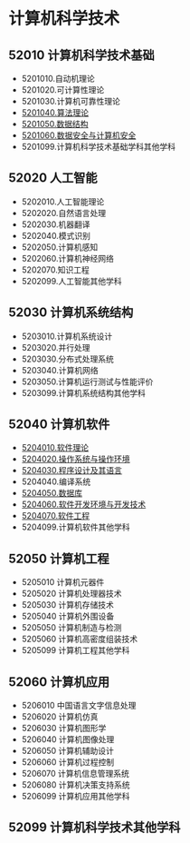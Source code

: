 # 计算机科学技术

## 52010 计算机科学技术基础

- 5201010.自动机理论
- 5201020.可计算性理论
- 5201030.计算机可靠性理论
- [5201040.算法理论](./../52010/5201040/README.md)
- [5201050.数据结构](./../52010/5201050/README.md)
- [5201060.数据安全与计算机安全](./../52010/5201060/README.md)
- 5201099.计算机科学技术基础学科其他学科

## 52020 人工智能

- 5202010.人工智能理论
- 5202020.自然语言处理
- 5202030.机器翻译
- 5202040.模式识别
- 5202050.计算机感知
- 5202060.计算机神经网络
- 5202070.知识工程
- 5202099.人工智能其他学科

## 52030 计算机系统结构

- 5203010.计算机系统设计
- 5203020.并行处理
- 5203030.分布式处理系统
- 5203040.计算机网络
- 5203050.计算机运行测试与性能评价
- 5203099.计算机系统结构其他学科

## 52040 计算机软件

- [5204010.软件理论](./../52040/5204010/README.md)
- [5204020.操作系统与操作环境](./../52040/5204020/README.md)
- [5204030.程序设计及其语言](./../52040/5204030/README.md)
- 5204040.编译系统
- [5204050.数据库](./../52040/5204050/README.md)
- [5204060.软件开发环境与开发技术](./../52040/5204060/README.md)
- [5204070.软件工程](./../52040/5204070/README.md)
- 5204099.计算机软件其他学科

## 52050 计算机工程

- 5205010 计算机元器件
- 5205020 计算机处理器技术
- 5205030 计算机存储技术
- 5205040 计算机外围设备
- 5205050 计算机制造与检测
- 5205060 计算机高密度组装技术
- 5205099 计算机工程其他学科

## 52060 计算机应用

- 5206010 中国语言文字信息处理
- 5206020 计算机仿真
- 5206030 计算机图形学
- 5206040 计算机图像处理
- 5206050 计算机辅助设计
- 5206060 计算机过程控制
- 5206070 计算机信息管理系统
- 5206080 计算机决策支持系统
- 5206099 计算机应用其他学科

## 52099 计算机科学技术其他学科
